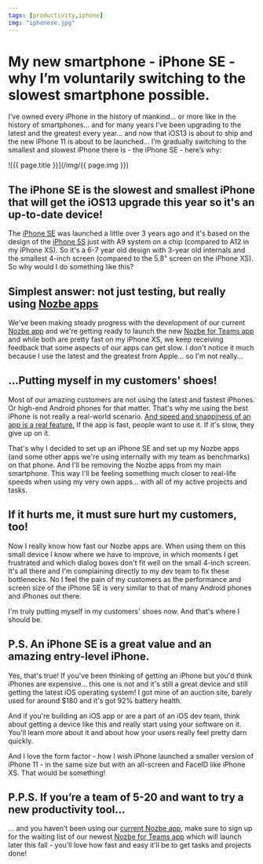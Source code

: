 ```yaml
---
tags: [productivity,iphone]
img: "iphonese.jpg"
---
```


# My new smartphone - iPhone SE - why I’m voluntarily switching to the slowest smartphone possible.

I’ve owned every iPhone in the history of mankind... or more like in the history of smartphones... and for many years I’ve been upgrading to the latest and the greatest every year... and now that iOS13 is about to ship and the new iPhone 11 is about to be launched... I’m gradually switching to the smallest and slowest iPhone there is - the iPhone SE - here’s why:

<!--More-->

![{{ page.title }}](/img/{{ page.img }})

## The iPhone SE is the slowest and smallest iPhone that will get the iOS13 upgrade this year so it's an up-to-date device!

The [iPhone SE](https://en.m.wikipedia.org/wiki/IPhone_SE) was launched a little over 3 years ago and it's based on the design of the [iPhone 5S](https://en.m.wikipedia.org/wiki/IPhone_5S) just with A9 system on a chip (compared to A12 in my iPhone XS). So it's a 6-7 year old design with 3-year old internals and the smallest 4-inch screen (compared to the 5.8" screen on the iPhone XS). So why would I do something like this?

## Simplest answer: not just testing, but really using [Nozbe apps][n]

We've been making steady progress with the development of our current [Nozbe app][n] and we're getting ready to launch the new [Nozbe for Teams app](https://nozbe.com/4) and while both are pretty fast on my iPhone XS, we keep receiving feedback that some aspects of our apps can get slow. I don't notice it much because I use the latest and the greatest from Apple... so I'm not really...

## ...Putting myself in my customers' shoes!

Most of our amazing customers are not using the latest and fastest iPhones. Or high-end Android phones for that matter. That's why me using the best iPhone is not really a real-world scenario. [And speed and snappiness of an app is a real feature.](https://craigmod.com/essays/fast_software/) If the app is fast, people want to use it. If it's slow, they give up on it.

That's why I decided to set up an iPhone SE and set up my Nozbe apps (and some other apps we're using internally with my team as benchmarks) on that phone. And I'll be removing the Nozbe apps from my main smartphone. This way I'll be feeling something much closer to real-life speeds when using my very own apps... with all of my active projects and tasks.

## If it hurts me, it must sure hurt my customers, too!

Now I really know how fast our Nozbe apps are. When using them on this small device I know where we have to improve, in which moments I get frustrated and which dialog boxes don't fit well on the small 4-inch screen. It's all there and I'm complaining directly to my dev team to fix these bottlenecks. No I feel the pain of my customers as the performance and screen size of the iPhone SE is very similar to that of many Android phones and iPhones out there.

I'm truly putting myself in my customers' shoes now. And that's where I should be.

## P.S. An iPhone SE is a great value and an amazing entry-level iPhone.

Yes, that's true! If you've been thinking of getting an iPhone but you'd think iPhones are expensive... this one is not and it's still a great device and still getting the latest iOS operating system! I got mine of an auction site, barely used for around $180 and it's got 92% battery health.

And if you're building an iOS app or are a part of an iOS dev team, think about getting a device like this and really start using your software on it. You'll learn more about it and about how your users really feel pretty darn quickly.

And I love the form factor - how I wish iPhone launched a smaller version of iPhone 11 - in the same size but with an all-screen and FaceID like iPhone XS. That would be something!

## P.P.S. If you’re a team of 5-20 and want to try a new productivity tool...

... and you haven’t been using our [current Nozbe app][n], make sure to sign up for the waiting list of our newest [Nozbe for Teams app](https://michael.gratis/nozbe) which will launch later this fall - you’ll love how fast and easy it’ll be to get tasks and projects done!

[n]: https://michael.gratis/nozbe
[p]: /podcast